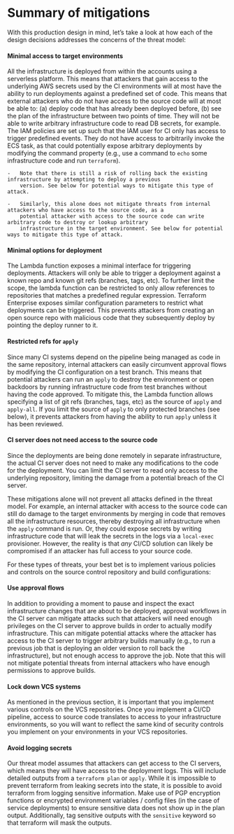 # Summary of mitigations

With this production design in mind, let’s take a look at how each of the design decisions addresses the concerns of the
threat model:

<div className="dlist">

#### Minimal access to target environments

All the infrastructure is deployed from within the accounts using a serverless platform. This means that attackers
that gain access to the underlying AWS secrets used by the CI environments will at most have the ability to run
deployments against a predefined set of code. This means that external attackers who do not have access to the source
code will at most be able to: (a) deploy code that has already been deployed before, (b) see the plan of the
infrastructure between two points of time. They will not be able to write arbitrary infrastructure code to read DB
secrets, for example. The IAM policies are set up such that the IAM user for CI only has
access to trigger predefined events. They do not have access to arbitrarily invoke the ECS task, as that could
potentially expose arbitrary deployments by modifying the command property (e.g., use a command to `echo` some
infrastructure code and run `terraform`).

</div>

    -   Note that there is still a risk of rolling back the existing infrastructure by attempting to deploy a previous
        version. See below for potential ways to mitigate this type of attack.

    -   Similarly, this alone does not mitigate threats from internal attackers who have access to the source code, as a
        potential attacker with access to the source code can write arbitrary code to destroy or lookup arbitrary
        infrastructure in the target environment. See below for potential ways to mitigate this type of attack.

<div className="dlist">

#### Minimal options for deployment

The Lambda function exposes a minimal interface for triggering deployments. Attackers will only be able to trigger a
deployment against a known repo and known git refs (branches, tags, etc). To further limit the scope, the lambda
function can be restricted to only allow references to repositories that matches a predefined regular expression.
Terraform Enterprise exposes similar configuration parameters to restrict what deployments can be triggered. This
prevents attackers from creating an open source repo with malicious code that they subsequently deploy by pointing the
deploy runner to it.

#### Restricted refs for `apply`

Since many CI systems depend on the pipeline being managed as code in the same repository, internal attackers can
easily circumvent approval flows by modifying the CI configuration on a test branch. This means that potential
attackers can run an `apply` to destroy the environment or open backdoors by running infrastructure code from test
branches without having the code approved. To mitigate this, the Lambda function allows specifying a list of git refs
(branches, tags, etc) as the source of `apply` and `apply-all`. If you limit the source of `apply` to only protected
branches (see below), it prevents attackers from having the ability to run `apply` unless it has been reviewed.

#### CI server does not need access to the source code

Since the deployments are being done remotely in separate infrastructure, the actual CI server does not need to make
any modifications to the code for the deployment. You can limit the CI server to read only access to the underlying
repository, limiting the damage from a potential breach of the CI server.

</div>

These mitigations alone will not prevent all attacks defined in the threat model. For example, an internal
attacker with access to the source code can still do damage to the target environments by merging in code that removes
all the infrastructure resources, thereby destroying all infrastructure when the `apply` command is run. Or, they could
expose secrets by writing infrastructure code that will leak the secrets in the logs via a `local-exec` provisioner.
However, the reality is that _any_ CI/CD solution can likely be compromised if an attacker has full access to your source code.

For these types of threats, your best bet is to implement various policies and controls on the source control repository
and build configurations:

<div className="dlist">

#### Use approval flows

In addition to providing a moment to pause and inspect the exact infrastructure changes that are about to be deployed,
approval workflows in the CI server can mitigate attacks such that attackers will need enough privileges on the CI
server to approve builds in order to actually modify infrastructure. This can mitigate potential attacks where the
attacker has access to the CI server to trigger arbitrary builds manually (e.g., to run a previous job that is deploying
an older version to roll back the infrastructure), but not enough access to approve the job. Note that this will not
mitigate potential threats from internal attackers who have enough permissions to approve builds.

#### Lock down VCS systems

As mentioned in the previous section, it is important that you implement various controls on the VCS repositories.
Once you implement a CI/CD pipeline, access to source code translates to access to your infrastructure environments,
so you will want to reflect the same kind of security controls you implement on your environments in your VCS
repositories.

#### Avoid logging secrets

Our threat model assumes that attackers can get access to the CI servers, which means they will have access to the
deployment logs. This will include detailed outputs from a `terraform plan` or `apply`. While it is impossible to
prevent terraform from leaking secrets into the state, it is possible to avoid terraform from logging sensitive
information. Make use of PGP encryption functions or encrypted environment variables / config files (in the case of
service deployments) to ensure sensitive data does not show up in the plan output. Additionally, tag sensitive outputs
with the `sensitive` keyword so that terraform will mask the outputs.

</div>
